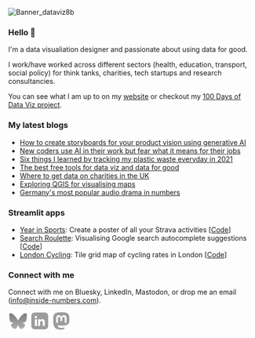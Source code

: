 <!-- ![alt text](https://github.com/Lisa-Ho/Lisa-Ho/blob/main/background-image2.jpg) -->


![Banner_dataviz8b](https://github.com/user-attachments/assets/6822bed9-1599-4e3e-9cb2-252b81bcea9e)


### Hello 👋

I'm a data visualiation designer and passionate about using data for good. 

I work/have worked across different sectors (health, education, transport, social policy) for think tanks, charities, tech startups and research consultancies. 

You can see what I am up to on my [website](https://inside-numbers.com) or checkout my [100 Days of Data Viz project](https://www.notion.so/inside-numbers/100-Days-of-Data-viz-5b717906c4a4475fb92f9503884078bc).

### My latest blogs

- [How to create storyboards for your product vision using generative AI](https://inside-numbers.com/how-to-create-storyboards-for-your-product-vision-using-generative-ai)
- [New coders use AI in their work but fear what it means for their jobs](https://inside-numbers.quarto.pub/developer-survey-ai-usage-and-sentiment/)
- [Six things I learned by tracking my plastic waste everyday in 2021](https://inside-numbers.com/six-things-i-learned-by-tracking-my-plastic-waste-everyday-in-2021)
- [The best free tools for data viz and data for good](https://inside-numbers.com/the-best-free-tools-for-data-viz-and-data-for-good)
- [Where to get data on charities in the UK](https://inside-numbers.com/where-to-get-data-on-charities-in-the-uk)
- [Exploring QGIS for visualising maps](https://inside-numbers.com/exploring-qgis-for-visualising-maps)
- [Germany's most popular audio drama in numbers](https://inside-numbers.com/germanys-most-popular-audio-drama-in-numbers)

### Streamlit apps

- [Year in Sports](https://year-in-sports.streamlit.app/): Create a poster of all your Strava activities [[Code](https://github.com/Lisa-Ho/year-in-sports)]
- [Search Roulette](https://search-roulette.streamlit.app/): Visualising Google search autocomplete suggestions [[Code](https://github.com/Lisa-Ho/google-search-autocomplete)]
- [London Cycling](https://london-cycling-rates.streamlit.app/): Tile grid map of cycling rates in London [[Code](https://github.com/Lisa-Ho/london-cycling-rates)]
<!--- [Global CO2 emissions](https://global-co2-emissions.streamlit.app/): Showcasing Streamlit's new table features (sparklines, progress bars, ..) [[Code](https://github.com/liloho/interactive-tables)]-->

### Connect with me 

Connect with me on Bluesky, LinkedIn, Mastodon, or drop me an email (info@inside-numbers.com).  

[![alt text][1.1]][1] 
[![alt text][2.1]][2]
[![alt text][3.1]][3]

[1.1]: https://github.com/Lisa-Ho/Lisa-Ho/blob/main/README-bluesky-logo.png
[1]: https://bsky.app/profile/lisahornung.bsky.social

[2.1]: https://github.com/Lisa-Ho/Lisa-Ho/blob/main/README-linkedin-logo.png
[2]: https://uk.linkedin.com/in/lisa-hornung-16136783

[3.1]: https://github.com/Lisa-Ho/Lisa-Ho/blob/main/README-mastodon-logo.png
[3]: https://fosstodon.org/@LisaHornung

<!--
**Lisa-Ho/Lisa-Ho** is a ✨ _special_ ✨ repository because its `README.md` (this file) appears on your GitHub profile.

Here are some ideas to get you started:

- 🔭 I’m currently working on ...
- 🌱 I’m currently learning ...
- 👯 I’m looking to collaborate on ...
- 🤔 I’m looking for help with ...
- 💬 Ask me about ...
- 📫 How to reach me: ...
- 😄 Pronouns: ...
- ⚡ Fun fact: ...
-->
